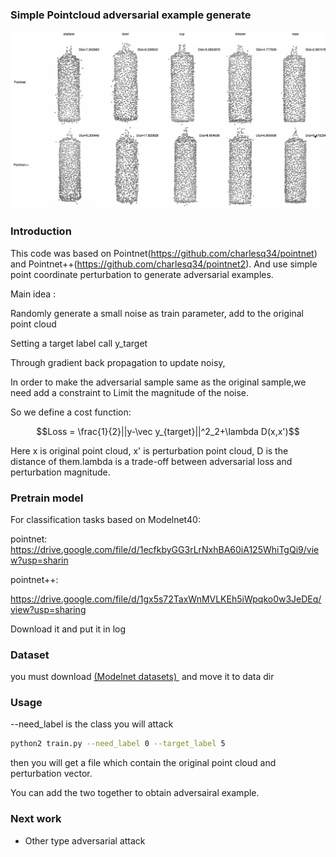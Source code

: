 ### Simple Pointcloud adversarial example generate

![avatar](https://github.com/SkylerHuang/Pointcloud_adversarial_example_generating/blob/master/adversarial_example.png)



### Introduction

This code was based on Pointnet(https://github.com/charlesq34/pointnet) and Pointnet++(https://github.com/charlesq34/pointnet2). And use simple point coordinate perturbation to generate adversarial examples.

Main idea :

Randomly generate a small noise as train parameter, add to the original point cloud

Setting a target label call y_target

Through gradient back propagation to update noisy,

In order to make the adversarial sample  same as the original sample,we need add a constraint to Limit the magnitude of the noise.

So we define a cost function:

$$Loss = \frac{1}{2}||y-\vec y_{target}||^2_2+\lambda D(x,x')$$


Here x is original point cloud, x' is perturbation point cloud, D is the distance of them.lambda is a trade-off between adversarial loss and perturbation magnitude.

### Pretrain model

For classification tasks based on Modelnet40:

pointnet:  
https://drive.google.com/file/d/1ecfkbyGG3rLrNxhBA60iA125WhiTgQi9/view?usp=sharin


pointnet++:

https://drive.google.com/file/d/1gx5s72TaxWnMVLKEh5iWpqko0w3JeDEq/view?usp=sharing

Download it and put it in log

### Dataset

you must download   <a href="https://shapenet.cs.stanford.edu/media/modelnet40_ply_hdf5_2048.zip" target="_blank">(Modelnet datasets) </a> and move it to data dir

### Usage

--need_label is the class you will attack

```bash
python2 train.py --need_label 0 --target_label 5
```

then you will get a file which contain the original point cloud and perturbation vector.

You can add the two together to obtain adversairal example.



### Next work

* Other type adversarial attack

  



